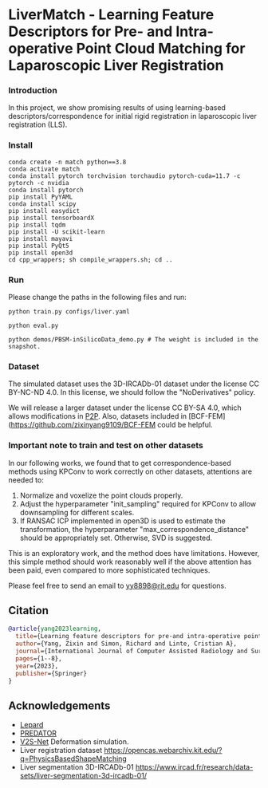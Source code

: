 # LiverMatch - Learning Feature Descriptors for Pre- and Intra-operative Point Cloud Matching for Laparoscopic Liver Registration

### Introduction
In this project, we show promising results of using learning-based descriptors/correspondence for initial rigid registration in laparoscopic liver registration (LLS). 

### Install
```
conda create -n match python==3.8
conda activate match
conda install pytorch torchvision torchaudio pytorch-cuda=11.7 -c pytorch -c nvidia
conda install pytorch
pip install PyYAML
conda install scipy
pip install easydict
pip install tensorboardX
pip install tqdm
pip install -U scikit-learn
pip install mayavi
pip install PyQt5
pip install open3d
cd cpp_wrappers; sh compile_wrappers.sh; cd ..
```
### Run

Please change the paths in the following files and run:

```
python train.py configs/liver.yaml
```


```
python eval.py
```

```
python demos/PBSM-inSilicoData_demo.py # The weight is included in the snapshot. 
```

### Dataset

The simulated dataset uses the 3D-IRCADb-01 dataset under the license CC BY-NC-ND 4.0. In this license, we should follow the "NoDerivatives" policy.

We will release a larger dataset under the license CC BY-SA 4.0, which allows modifications in [P2P](https://github.com/zixinyang9109/P2P). Also, datasets included in [BCF-FEM](https://github.com/zixinyang9109/BCF-FEM could be helpful.



### Important note to train and test on other datasets

In our following works, we found that to get correspondence-based methods using KPConv to work correctly on other datasets, attentions are needed to:

1. Normalize and voxelize the point clouds properly.
2. Adjust the hyperparameter "init_sampling" required for KPConv to allow downsampling for different scales.
3. If RANSAC ICP implemented in open3D is used to estimate the transformation, the hyperparameter "max_correspondence_distance" should be appropriately set. Otherwise, SVD is suggested.

This is an exploratory work, and the method does have limitations. However, this simple method should work reasonably well if the above attention has been paid, even compared to more sophisticated techniques.

Please feel free to send an email to yy8898@rit.edu for questions.

## Citation

```bibtex
@article{yang2023learning,
  title={Learning feature descriptors for pre-and intra-operative point cloud matching for laparoscopic liver registration},
  author={Yang, Zixin and Simon, Richard and Linte, Cristian A},
  journal={International Journal of Computer Assisted Radiology and Surgery},
  pages={1--8},
  year={2023},
  publisher={Springer}
}
```



## Acknowledgements

- [Lepard](https://github.com/rabbityl/lepard) 
- [PREDATOR](https://github.com/prs-eth/OverlapPredator)
- [V2S-Net](https://gitlab.com/nct_tso_public/Volume2SurfaceCNN) Deformation simulation.
- Liver registration dataset https://opencas.webarchiv.kit.edu/?q=PhysicsBasedShapeMatching
- Liver segmentation 3D-IRCADb-01 https://www.ircad.fr/research/data-sets/liver-segmentation-3d-ircadb-01/
